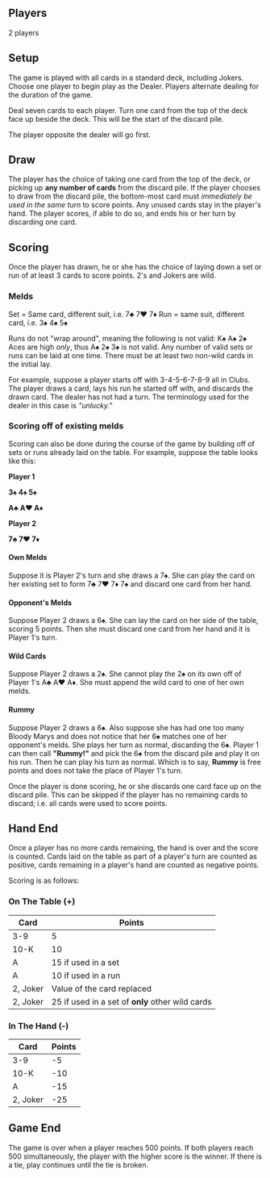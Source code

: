 ## Players
2 players

## Setup

The game is played with all cards in a standard deck, including Jokers. Choose one player to begin play as the Dealer. Players alternate dealing for the duration of the game. 

Deal seven cards to each player. Turn one card from the top of the deck face up beside the deck. This will be the start of the discard pile.

The player opposite the dealer will go first. 

## Draw

The player has the choice of taking one card from the top of the deck, or picking up **any number of cards** from the discard pile. If the player chooses to draw from the discard pile, the bottom-most card must *immediately be used in the same turn* to score points. Any unused cards stay in the player's hand. The player scores, if able to do so, and ends his or her turn by discarding one card.

## Scoring

Once the player has drawn, he or she has the choice of laying down a set or run of at least 3 cards to score points. 2's and Jokers are wild.

### Melds

Set = Same card, different suit, i.e. 7♣ 7♥ 7♦
Run = same suit, different card, i.e. 3♠ 4♠ 5♠

Runs do not "wrap around", meaning the following is not valid: K♠ A♠ 2♠ Aces are high *only*, thus A♠ 2♠ 3♠ is not valid. Any number of valid sets or runs can be laid at one time. There must be at least two non-wild cards in the initial lay.

For example, suppose a player starts off with 3-4-5-6-7-8-9 all in Clubs. The player draws a card, lays his run he started off with, and discards the drawn card. The dealer has not had a turn. The terminology used for the dealer in this case is *"unlucky."*

### Scoring off of existing melds

Scoring can also be done during the course of the game by building off of sets or runs already laid on the table. For example, suppose the table looks like this:

**Player 1**

**3♠ 4♠ 5♠**

**A♣ A♥ A♦**



**Player 2**

**7♣ 7♥ 7♦**

#### Own Melds

Suppose it is Player 2's turn and she draws a 7♠. She can play the card on her existing set to form 7♣ 7♥ 7♦ 7♠ and discard one card from her hand. 

#### Opponent's Melds

Suppose Player 2 draws a 6♠. She can lay the card on her side of the table, scoring 5 points. Then she must discard one card from her hand and it is Player 1's turn.

#### Wild Cards

Suppose Player 2 draws a 2♠. She cannot play the 2♠ on its own off of Player 1's A♣ A♥ A♦. She must append the wild card to one of her own melds.

#### Rummy

Suppose Player 2 draws a 6♠. Also suppose she has had one too many Bloody Marys and does not notice that her 6♠ matches one of her opponent's melds. She plays her turn as normal, discarding the 6♠. Player 1 can then call **"Rummy!"** and pick the 6♠ from the discard pile and play it on his run. Then he can play his turn as normal. Which is to say, **Rummy** is free points and does not take the place of Player 1's turn. 

Once the player is done scoring, he or she discards one card face up on the discard pile. This can be skipped if the player has no remaining cards to discard; i.e. all cards were used to score points.

## Hand End

Once a player has no more cards remaining, the hand is over and the score is counted. Cards laid on the table as part of a player's turn are counted as positive, cards remaining in a player's hand are counted as negative points. 

Scoring is as follows:

### On The Table (+)

| Card | Points |
|--|--|
| 3-9 | 5 |
| 10-K | 10 |
| A | 15 if used in a set |
| A | 10 if used in a run |
| 2, Joker | Value of the card replaced |
| 2, Joker | 25 if used in a set of **only** other wild cards |

### In The Hand (-)

| Card | Points |
|--|--|
| 3-9 | -5 |
| 10-K | -10 |
| A | -15 |
| 2, Joker | -25 |

## Game End

The game is over when a player reaches 500 points. If both players reach 500 simultaneously, the player with the higher score is the winner. If there is a tie, play continues until the tie is broken.
